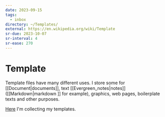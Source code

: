 ```yaml
---
date: 2023-09-15
tags:
  - inbox
directory: ~/Templates/
external: https://en.wikipedia.org/wiki/Template
sr-due: 2023-10-07
sr-interval: 4
sr-ease: 270
---
```


# Template

Template files have many different uses. I store some for
[[Document|documents]], text [[Evergreen_notes|notes]] ([[Markdown|markdown ]]
for example), graphics, web pages, boilerplate texts and other purposes.

[Here](~/Templates/) I'm collecting my templates.
